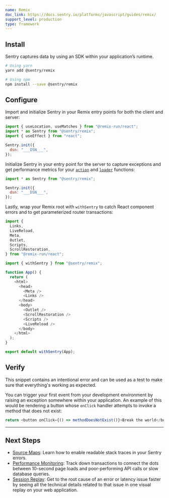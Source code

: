 ```yaml
---
name: Remix
doc_link: https://docs.sentry.io/platforms/javascript/guides/remix/
support_level: production
type: framework
---
```


## Install

Sentry captures data by using an SDK within your application’s runtime.

```bash
# Using yarn
yarn add @sentry/remix

# Using npm
npm install --save @sentry/remix
```

## Configure

Import and initialize Sentry in your Remix entry points for both the client and server:

```javascript
import { useLocation, useMatches } from "@remix-run/react";
import * as Sentry from "@sentry/remix";
import { useEffect } from "react";

Sentry.init({
  dsn: "___DSN___",
});
```

Initialize Sentry in your entry point for the server to capture exceptions and get performance metrics for your [`action`](https://remix.run/docs/en/v1/api/conventions#action) and [`loader`](https://remix.run/docs/en/v1/api/conventions#loader) functions:

```javascript
import * as Sentry from "@sentry/remix";

Sentry.init({
  dsn: "___DSN___",
});
```

Lastly, wrap your Remix root with `withSentry` to catch React component errors and to get parameterized router transactions:

```javascript
import {
  Links,
  LiveReload,
  Meta,
  Outlet,
  Scripts,
  ScrollRestoration,
} from "@remix-run/react";

import { withSentry } from "@sentry/remix";

function App() {
  return (
    <html>
      <head>
        <Meta />
        <Links />
      </head>
      <body>
        <Outlet />
        <ScrollRestoration />
        <Scripts />
        <LiveReload />
      </body>
    </html>
  );
}

export default withSentry(App);
```

## Verify

This snippet contains an intentional error and can be used as a test to make sure that everything's working as expected.

You can trigger your first event from your development environment by raising an exception somewhere within your application. An example of this would be rendering a button whose `onClick` handler attempts to invoke a method that does not exist:

```javascript
return <button onClick={() => methodDoesNotExist()}>Break the world</button>;
```

---

## Next Steps

- [Source Maps](https://docs.sentry.io/platforms/javascript/guides/remix/sourcemaps/): Learn how to enable readable stack traces in your Sentry errors.
- [Performance Monitoring](https://docs.sentry.io/platforms/javascript/guides/remix/performance/): Track down transactions to connect the dots between 10-second page loads and poor-performing API calls or slow database queries.
- [Session Replay](https://docs.sentry.io/platforms/javascript/guides/remix/session-replay/): Get to the root cause of an error or latency issue faster by seeing all the technical details related to that issue in one visual replay on your web application.
